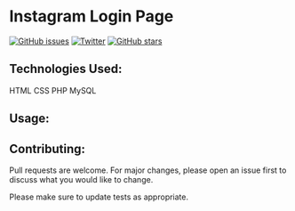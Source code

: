 <h1> Instagram Login Page </h1>
<a href="https://github.com/techieh4cker/iglb/issues"><img alt="GitHub issues" src="https://img.shields.io/github/issues/techieh4cker/iglb?style=social"></a>
 <a href="https://twitter.com/intent/tweet?text=Wow:&url=https%3A%2F%2Fgithub.com%2Ftechieh4cker%2Figlb%2F"><img alt="Twitter" src="https://img.shields.io/twitter/url?color=green&label=twitter&logo=twitter&logoColor=blue&style=social&url=https%3A%2F%2Ftwitter.com%2FKarthi_msd_vj%3Fs%3D09"></a>
 <a href="https://github.com/techieh4cker/iglb/stargazers"><img alt="GitHub stars" src="https://img.shields.io/github/stars/techieh4cker/iglb"></a>
 <h2> Technologies Used: </h2>
 HTML
 CSS
 PHP
 MySQL
 <h2> Usage:</h2>

 <h2>Contributing:</h2>
Pull requests are welcome. For major changes, please open an issue first to discuss what you would like to change.

Please make sure to update tests as appropriate.
